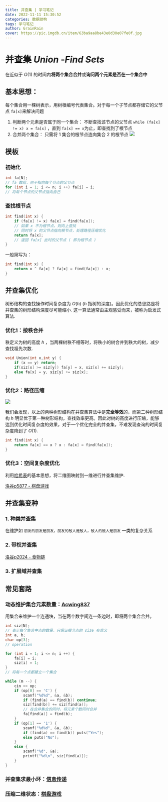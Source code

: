 ```yaml
---
title: 并查集 | 学习笔记
date: 2022-11-11 15:30:52
categories: 数据结构
tags: 学习笔记
author: GrainRain
cover: https://pic.imgdb.cn/item/63ba9aa8be43e0d30e07fe0f.jpg
---
```



# 并查集 $Union\ \text{-} Find\ Sets$

在近似于 $O(1)$ 的时间内**将两个集合合并**或**询问两个元素是否在一个集合中**

## 基本思想：

每个集合用一棵树表示，用树根编号代表集合。对于每一个子节点都存储它的父节点 `fa[x]`来解决问题

1. 判断两个元素是否属于同一个集合：
   不断查找该节点的父节点 `while (fa[x] != x) x = fa[x]` ，直到 `fa[x] == x`为止，即查找到了根节点
2. 合并两个集合：
   只需将 1 集合的根节点连向集合 2 的根节点
   ![](https://pic.imgdb.cn/item/63c66b0fbe43e0d30ef4afaa.jpg)


## 模板

### 初始化
```cpp
int fa[N];
// fa 数组，用于指向每个节点的父节点
for (int i = 1; i <= n; i ++) fa[i] = i;
// 将每个节点的父节点指向自己
```

### 查找根节点

```cpp
int find(int x) {
	if (fa[x] != x) fa[x] = find(fa[x]);
	// 如果 x 不为根节点，则向上查找
	// 同时将 x 的父节点指向根节点，处理路径压缩优化
	return fa[x];
	// 返回 fa[x] 此时的父节点 ( 即为根节点 ) 
}
```

一般简写为：

```cpp
int find(int x) {
	return x ^ fa[x] ? fa[x] = find(fa[x]) : x;
}
```

## 并查集优化

树形结构的查找操作时间复杂度为 $O(h)$ ($h$ 指树的深度)。因此优化的总思路是将并查集的树形结构深度尽可能缩小. 这一算法通常由主观感受而来，被称为启发式算法.

### 优化1：按秩合并

秩定义为树的高度 $h$ ，当两棵树秩不相等时，将秩小的树合并到秩大的树，减少查找祖先次数.

```cpp
void Union(int x,int y) {
	if (x == y) return;
	if(siz[x] >= siz[y]) fa[y] = x, siz[x] += siz[y];
	else fa[x] = y, siz[y] += siz[x];
}
```

### 优化2：路径压缩

![](https://pic.imgdb.cn/item/63c61bcabe43e0d30e604469.jpg)

我们会发现，以上的两种树形结构在并查集算法中是**完全等效**的，而第二种树形结构 $h$ 明显优于第一种树形结构，查找效率更高。因此对树的高度进行压缩，能够达到优化时间复杂度的效果，对于一个优化完全的并查集，不难发现查询的时间复杂度降到了 $O(1)$.

```cpp
int find(int x) {
	return fa[x] == x ? x : fa[x] = find(fa[x]);
}
```

### 优化3：空间复杂度优化

利用[哈希表]()的基本思想，将二维图映射到一维进行并查集维护.

[洛谷p5877 - 棋盘游戏](https://www.luogu.com.cn/problem/P5877)


## 并查集变种

   
### 1. 种类并查集

在维护如 `朋友的朋友是朋友，朋友的敌人是敌人，敌人的敌人是朋友` 一类的复杂关系

### 2. 带权并查集

[洛谷p2024 - 食物链](https://www.luogu.com.cn/problem/P2024)

### 3. 扩展域并查集



## 常见套路

### 动态维护集合元素数量：[Acwing837](https://www.acwing.com/problem/content/839/)

用集合来维护一个连通块，当在两个数字间连一条边时，即将两个集合合并。

```cpp
int siz[N];
// 表示每个集合中点的数量，只保证根节点的 size 有意义 
int a, b;
char op[3];
// operation 

for (int i = 1; i <= n; i ++) {
	fa[i] = i;
	siz[i] = 1;
}
// 将每一个点都建立一个集合

while (m --) {
	cin >> op;
	if (op[0] == 'C') {
		scanf("%d%d", &a, &b);
		if (find(a) == find(b)) continue;
		siz[find(b)] += siz[find(a)];
		// 在合并集合的同时，将元素个数同时合并 
		fa[find(a)] = find(b);
	}
	if (op[1] == '1') {
		scanf("%d%d", &a, &b);
		if (find(a) == find(b)) puts("Yes");
		else puts("No");
	}
	else {
		scanf("%d", &a);
		printf("%d\n", siz[find(a)]);
	}
}
```

### 并查集求最小环：[信息传递](https://www.luogu.com.cn/problem/P2661)

### 压缩二维状态：[棋盘游戏](https://www.luogu.com.cn/problem/P5877)